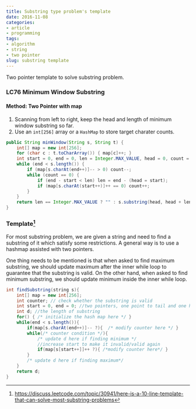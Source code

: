 ```yaml
---
title: Substring type problem's template
date: 2016-11-08
categories:
- article
- programming
tags:
- algorithm
- string
- two pointer
slug: substring template
---
```


Two pointer template to solve substring problem.
<!--more-->

### LC76 Minimum Window Substring

#### Method: Two Pointer with map

1. Scanning from left to right, keep the head and length of minimum window substring so far.
2. Use an `int[256]` array or a `HashMap` to store target charater counts.

```java
public String minWindow(String s, String t) {
    int[] map = new int[256];
    for (char c : t.toCharArray()) { map[c]++; }
    int start = 0, end = 0, len = Integer.MAX_VALUE, head = 0, count = t.length();
    while (end < s.length()) {
        if (map[s.charAt(end++)]-- > 0) count--;
        while (count == 0) {
            if (end - start < len) len = end - (head = start);
            if (map[s.charAt(start++)]++ == 0) count++;
        }
    }
    return len == Integer.MAX_VALUE ? "" : s.substring(head, head + len);
}    
```

### Template[^1]

For most substring problem, we are given a string and need to find a substring of it which satisfy some restrictions. A general way is to use a hashmap assisted with two pointers.

One thing needs to be mentioned is that when asked to find maximum substring, we should update maximum after the inner while loop to guarantee that the substring is valid. On the other hand, when asked to find minimum substring, we should update minimum inside the inner while loop.

```java
int findSubstring(string s){
    int[] map = new int[256];
    int counter; // check whether the substring is valid
    int start = 0, end = 0; //two pointers, one point to tail and one head
    int d; //the length of substring
    for() { /* initialize the hash map here */ }
    while(end < s.length()){
        if(map[s.charAt(end++)]-- ?){  /* modify counter here */ }
        while(/* counter condition */){              
            /* update d here if finding minimum */
            //increase start to make it invalid/valid again            
            if(map[s[start++]]++ ?){ /*modify counter here*/ }
        }  
        /* update d here if finding maximum*/
    }
    return d;
}
```

[^1]: <https://discuss.leetcode.com/topic/30941/here-is-a-10-line-template-that-can-solve-most-substring-problems>